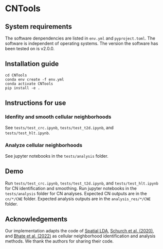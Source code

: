 # CNTools

## System requirements
The software denpendencies are listed in `env.yml` and `pyproject.toml`. The software is independent of operating systems. The version the software has been tested on is v2.0.0.

## Installation guide
```
cd CNTools
conda env create -f env.yml
conda activate CNTools
pip install -e .
```

## Instructions for use

### Idenfity and smooth cellular neighborhoods
See `tests/test_crc.ipynb`, `tests/test_t2d.ipynb`, and `tests/test_hlt.ipynb`.

### Analyze cellular neighborhoods
See jupyter notebooks in the `tests/analysis` folder.

## Demo
Run `tests/test_crc.ipynb`, `tests/test_t2d.ipynb`, and `tests/test_hlt.ipynb` for CN identification and smoothing. Run jupyter notebooks in the `tests/analysis` folder for CN analyses. Expected CN outputs are in the `cn/*/CNE` folder. Expected analysis outputs are in the `analysis_res/*/CNE` folder.

## Acknowledgements
Our implementation adapts the code of [Spatial LDA](https://github.com/calico/spatial_lda), [Schurch et al. (2020)](https://github.com/nolanlab/NeighborhoodCoordination), and [Bhate et al. (2022)](https://github.com/nolanlab/TissueSchematics) as cellular neighborhood identification and analysis methods. We thank the authors for sharing their code.
